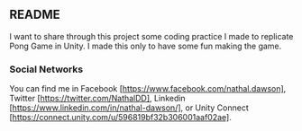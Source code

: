 ## README

I want to share through this project some coding practice I made to replicate Pong Game in Unity. I made this only to have some fun making the game.

### Social Networks

You can find me in Facebook [https://www.facebook.com/nathal.dawson], Twitter [https://twitter.com/NathalDD], Linkedin [https://www.linkedin.com/in/nathal-dawson/], or Unity Connect [https://connect.unity.com/u/596819bf32b306001aaf02ae].

